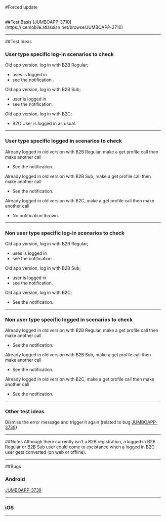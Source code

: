 #Forced update

<br>
##Test Basis
[JUMBOAPP-3710](https://icemobile.atlassian.net/browse/JUMBOAPP-3710)
<br>

***

##Test Ideas


### User type specific log-in scenarios to check
Old app version, log in with B2B Regular; <br>
* uses is logged in
* see the notification .


Old app version, log in with B2B Sub;<br>
* user is logged in
* see the notification.


Old app version, log in with B2C; <br>
* B2C User is logged in as usual. 

***

### User type specific logged in scenarios to check 
Already logged in old version with B2B Regular, make a get profile call then make another call<br>
* See the notification. 

Already logged in old version with B2B Sub, make a get profile call then make another call<br>
* See the notification. 

Already logged in old version with B2C, make a get profile call then make another call<br>
* No notification thrown.

***

### Non user type specific log-in scenarios to check
Old app version, log in with B2B Regular; <br>
* uses is logged in
* see the notification .


Old app version, log in with B2B Sub;<br>
* user is logged in
* see the notification.


Old app version, log in with B2C; <br>
* See the notification. 

***

### Non user type specific logged in scenarios to check 
Already logged in old version with B2B Regular, make a get profile call then make another call<br>
* See the notification. 

Already logged in old version with B2B Sub, make a get profile call then make another call<br>
* See the notification. 

Already logged in old version with B2C, make a get profile call then make another call<br>
* See the notification. 

***


### Other test ideas
Dismiss the error message and trigger it again (related to bug [JUMBOAPP-3739](https://icemobile.atlassian.net/browse/JUMBOAPP-3739))

***

##Notes
Although there currently isn't a B2B registration, a logged in B2B Regular or B2B Sub user could come to excistance when a logged in B2C user gets converted (on web or offline).

***


##Bugs

### Android
[JUMBOAPP-3739](https://icemobile.atlassian.net/browse/JUMBOAPP-3739)
***

### iOS

***

